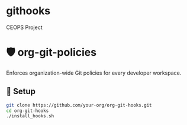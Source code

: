 # githooks
CEOPS Project


# 🛡️ org-git-policies

Enforces organization-wide Git policies for every developer workspace.

## 🚀 Setup

```bash
git clone https://github.com/your-org/org-git-hooks.git
cd org-git-hooks
./install_hooks.sh

